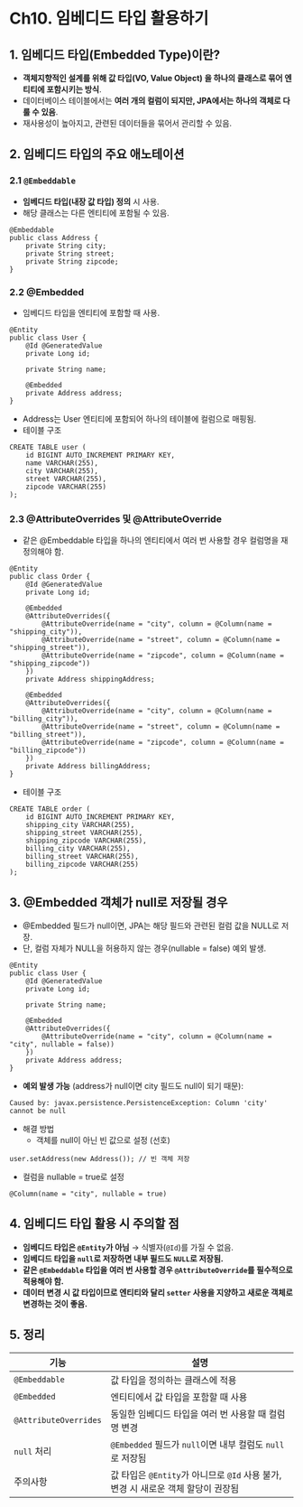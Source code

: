 # Ch10. 임베디드 타입 활용하기

## 1. 임베디드 타입(Embedded Type)이란?
- **객체지향적인 설계를 위해 값 타입(VO, Value Object) 을 하나의 클래스로 묶어 엔티티에 포함시키는 방식**.
- 데이터베이스 테이블에서는 **여러 개의 컬럼이 되지만, JPA에서는 하나의 객체로 다룰 수 있음**.
- 재사용성이 높아지고, 관련된 데이터들을 묶어서 관리할 수 있음.

## 2. 임베디드 타입의 주요 애노테이션

### **2.1 `@Embeddable`**
- **임베디드 타입(내장 값 타입) 정의** 시 사용.
- 해당 클래스는 다른 엔티티에 포함될 수 있음.

```
@Embeddable
public class Address {
    private String city;
    private String street;
    private String zipcode;
}
```

### 2.2 @Embedded
- 임베디드 타입을 엔티티에 포함할 때 사용.
```
@Entity
public class User {
    @Id @GeneratedValue
    private Long id;

    private String name;

    @Embedded
    private Address address;
}
```
- Address는 User 엔티티에 포함되어 하나의 테이블에 컬럼으로 매핑됨.
- 테이블 구조
```
CREATE TABLE user (
    id BIGINT AUTO_INCREMENT PRIMARY KEY,
    name VARCHAR(255),
    city VARCHAR(255),
    street VARCHAR(255),
    zipcode VARCHAR(255)
);
```

### 2.3 @AttributeOverrides 및 @AttributeOverride
- 같은 @Embeddable 타입을 하나의 엔티티에서 여러 번 사용할 경우 컬럼명을 재정의해야 함.
```
@Entity
public class Order {
    @Id @GeneratedValue
    private Long id;

    @Embedded
    @AttributeOverrides({
        @AttributeOverride(name = "city", column = @Column(name = "shipping_city")),
        @AttributeOverride(name = "street", column = @Column(name = "shipping_street")),
        @AttributeOverride(name = "zipcode", column = @Column(name = "shipping_zipcode"))
    })
    private Address shippingAddress;

    @Embedded
    @AttributeOverrides({
        @AttributeOverride(name = "city", column = @Column(name = "billing_city")),
        @AttributeOverride(name = "street", column = @Column(name = "billing_street")),
        @AttributeOverride(name = "zipcode", column = @Column(name = "billing_zipcode"))
    })
    private Address billingAddress;
}
```
- 테이블 구조
```
CREATE TABLE order (
    id BIGINT AUTO_INCREMENT PRIMARY KEY,
    shipping_city VARCHAR(255),
    shipping_street VARCHAR(255),
    shipping_zipcode VARCHAR(255),
    billing_city VARCHAR(255),
    billing_street VARCHAR(255),
    billing_zipcode VARCHAR(255)
);
```

## 3. @Embedded 객체가 null로 저장될 경우
- @Embedded 필드가 null이면, JPA는 해당 필드와 관련된 컬럼 값을 NULL로 저장.
- 단, 컬럼 자체가 NULL을 허용하지 않는 경우(nullable = false) 예외 발생.
```
@Entity
public class User {
    @Id @GeneratedValue
    private Long id;

    private String name;

    @Embedded
    @AttributeOverrides({
        @AttributeOverride(name = "city", column = @Column(name = "city", nullable = false))
    })
    private Address address;
}
```
- **예외 발생 가능** (address가 null이면 city 필드도 null이 되기 때문):
```
Caused by: javax.persistence.PersistenceException: Column 'city' cannot be null
```
- 해결 방법
  - 객체를 null이 아닌 빈 값으로 설정 (선호)
```
user.setAddress(new Address()); // 빈 객체 저장
```
  - 컬럼을 nullable = true로 설정
```
@Column(name = "city", nullable = true)
```

## 4. 임베디드 타입 활용 시 주의할 점

- **임베디드 타입은 `@Entity`가 아님** → 식별자(`@Id`)를 가질 수 없음.
- **임베디드 타입을 `null`로 저장하면 내부 필드도 `NULL`로 저장됨.**
- **같은 `@Embeddable` 타입을 여러 번 사용할 경우 `@AttributeOverride`를 필수적으로 적용해야 함.**
- **데이터 변경 시 값 타입이므로 엔티티와 달리 `setter` 사용을 지양하고 새로운 객체로 변경하는 것이 좋음.**

## 5. 정리

| 기능 | 설명 |
|------|------------------------------------------|
| `@Embeddable` | 값 타입을 정의하는 클래스에 적용 |
| `@Embedded` | 엔티티에서 값 타입을 포함할 때 사용 |
| `@AttributeOverrides` | 동일한 임베디드 타입을 여러 번 사용할 때 컬럼명 변경 |
| `null` 처리 | `@Embedded` 필드가 `null`이면 내부 컬럼도 `null`로 저장됨 |
| 주의사항 | 값 타입은 `@Entity`가 아니므로 `@Id` 사용 불가, 변경 시 새로운 객체 할당이 권장됨 |
